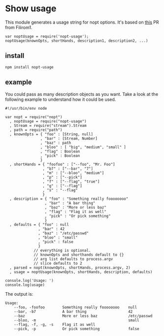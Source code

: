 # Show usage

This module generates a usage string for nopt options. It's based on [this](https://github.com/npm/nopt/pull/13) PR from Filirom1.

```
var noptUsage = require('nopt-usage');
noptUsage(knownOpts, shortHands, description1, description2, ...)
```
## install

    npm install nopt-usage

## example

You could pass as many description objects as you want. Take a look at the following example to understand how it could be used.

```
#!/usr/bin/env node

var nopt = require("nopt")
  , noptUsage = require("nopt-usage")
  , Stream = require("stream").Stream
  , path = require("path")
  , knownOpts = { "foo" : [String, null]
                , "bar" : [Stream, Number]
                , "baz" : path
                , "bloo" : [ "big", "medium", "small" ]
                , "flag" : Boolean
                , "pick" : Boolean
                }
  , shortHands = { "foofoo" : ["--foo", "Mr. Foo"]
                 , "b7" : ["--bar", "7"]
                 , "m" : ["--bloo", "medium"]
                 , "p" : ["--pick"]
                 , "f" : ["--flag", "true"]
                 , "g" : ["--flag"]
                 , "s" : "--flag"
                 }
  , description = { "foo" : "Something really foooooooo"
                  , "bar" : "A bar thing"
                  , "baz" : "More or less baz"
                  , "flag" : "Flag it as well"
                  , "pick" : "Or pick something"
                  }
  , defaults = { "foo" : null
               , "bar" : 42
               , "baz" : "/etc/passwd"
               , "bloo" : "small"
               , "pick" : false
               }
             // everything is optional.
             // knownOpts and shorthands default to {}
             // arg list defaults to process.argv
             // slice defaults to 2
  , parsed = nopt(knownOpts, shortHands, process.argv, 2)
  , usage = noptUsage(knownOpts, shortHands, description, defaults)

console.log('Usage: ')
console.log(usage)
```

The output is:

```
Usage:
    --foo, -foofoo        Something really foooooooo    null           
    --bar, -b7            A bar thing                   42             
    --baz                 More or less baz              /etc/passwd    
    --bloo, -m                                          small          
    --flag, -f, -g, -s    Flag it as well                              
    --pick, -p            Or pick something             false          
```


